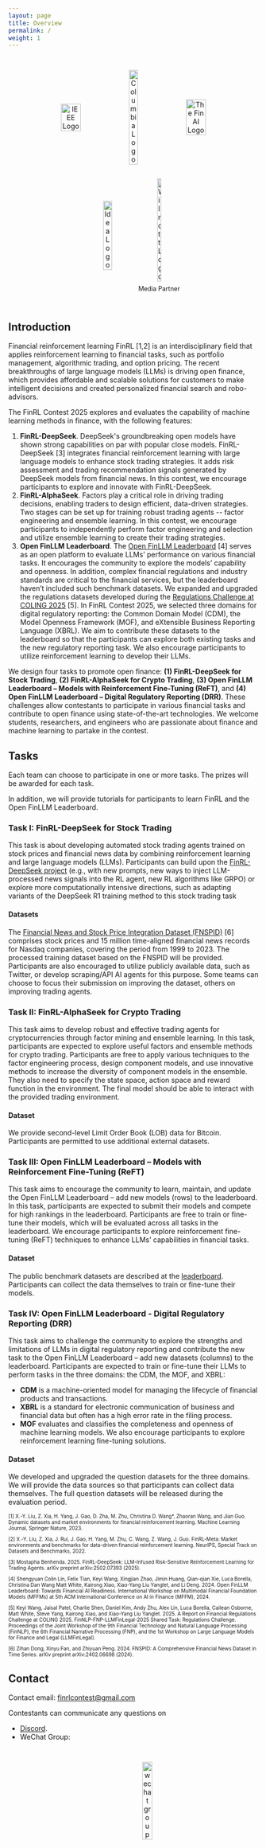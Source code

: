 ```yaml
---
layout: page
title: Overview
permalink: /
weight: 1
---
```

<div style="text-align: center; display: flex; flex-direction: column; align-items: center; gap: 2em; padding: 2em;">
  <!-- First Row -->
  <div style="display: flex; width: 100%; justify-content: center; align-items: center; gap: 1em; flex-wrap: wrap;">
    <img style="width: 30%;" src="https://github.com/Open-Finance-Lab/FinRL_Contest_2025/blob/main/docs/assets/logos/ieee-logo.png?raw=true" alt="IEEE Logo">
    <img style="width: 20%;" src="https://github.com/Open-Finance-Lab/FinRL_Contest_2025/blob/main/docs/assets/logos/columbiau.jpeg?raw=true" alt="Columbia Logo">
    <img style="width: 30%;" src="https://github.com/Open-Finance-Lab/FinRL_Contest_2025/blob/main/docs/assets/logos/finai.png?raw=true" alt="The Fin AI Logo">
  </div>

  <!-- Second Row -->
  <div style="display: flex; width: 100%; justify-content: center; align-items: center; gap: 1em;">
    <img style="width: 20%;" src="https://github.com/Open-Finance-Lab/FinRL_Contest_2025/blob/main/docs/assets/logos/idea.jpeg?raw=true" alt="Idea Logo">
    <div style="display: flex; flex-direction: column; align-items: center; width: 20%;">
      <img style="width: 30%;" src="https://github.com/Open-Finance-Lab/FinRL_Contest_2025/blob/main/docs/assets/logos/wilmott.jpg?raw=true" alt="Wilmott Logo">
      <span style="font-size: 0.9em; text-align: center; margin-top: 0.5em;">Media Partner</span>
    </div>
  </div>
</div>


## Introduction
Financial reinforcement learning FinRL [1,2] is an interdisciplinary field that applies reinforcement learning to financial tasks, such as portfolio management, algorithmic trading, and option pricing. The recent breakthroughs of large language models (LLMs) is driving open finance, which provides affordable and scalable solutions for customers to make intelligent decisions and created personalized financial search and robo-advisors. 

The FinRL Contest 2025 explores and evaluates the capability of machine learning methods in finance, with the following features: 

1. **FinRL-DeepSeek**. DeepSeek's groundbreaking open models have shown strong capabilities on par with popular close models. FinRL-DeepSeek [3] integrates financial reinforcement learning with large language models to enhance stock trading strategies. It adds risk assessment and trading recommendation signals generated by DeepSeek models from financial news. In this contest, we encourage participants to explore and innovate with FinRL-DeepSeek.
2. **FinRL-AlphaSeek**. Factors play a critical role in driving trading decisions, enabling traders to design efficient, data-driven strategies. Two stages can be set up for training robust trading agents -- factor engineering and ensemble learning. In this contest, we encourage participants to independently perform factor engineering and selection and utilize ensemble learning to create their trading strategies.
3. **Open FinLLM Leaderboard**. The [Open FinLLM Leaderboard](https://huggingface.co/spaces/finosfoundation/Open-Financial-LLM-Leaderboard) [4] serves as an open platform to evaluate LLMs’ performance on various financial tasks. It encourages the community to explore the models’ capability and openness. In addition, complex financial regulations and industry standards are critical to the financial services, but the leaderboard haven’t included such benchmark datasets. We expanded and upgraded the regulations datasets developed during the [Regulations Challenge at COLING 2025](https://coling2025regulations.thefin.ai/home) [5]. In FinRL Contest 2025, we selected three domains for digital regulatory reporting: the Common Domain Model (CDM), the Model Openness Framework (MOF), and eXtensible Business Reporting Language (XBRL). We aim to contribute these datasets to the leaderboard so that the participants can explore both existing tasks and the new regulatory reporting task. We also encourage participants to utilize reinforcement learning to develop their LLMs.

We design four tasks to promote open finance: **(1) FinRL-DeepSeek for Stock Trading**, **(2) FinRL-AlphaSeek for Crypto Trading**, **(3) Open FinLLM Leaderboard – Models with Reinforcement Fine-Tuning (ReFT)**, and **(4) Open FinLLM Leaderboard – Digital Regulatory Reporting (DRR)**. These challenges allow contestants to participate in various financial tasks and contribute to open finance using state-of-the-art technologies. We welcome students, researchers, and engineers who are passionate about finance and machine learning to partake in the contest. 


## Tasks

Each team can choose to participate in one or more tasks. The prizes will be awarded for each task.

In addition, we will provide tutorials for participants to learn FinRL and the Open FinLLM Leaderboard.

### Task I: FinRL-DeepSeek for Stock Trading
This task is about developing automated stock trading agents trained on stock prices and financial news data by combining reinforcement learning and large language models (LLMs). Participants can build upon the [FinRL-DeepSeek project](https://github.com/benstaf/FinRL_DeepSeek) (e.g., with new prompts, new ways to inject LLM-processed news signals into the RL agent, new RL algorithms like GRPO) or explore more computationally intensive directions, such as adapting variants of the DeepSeek R1 training method to this stock trading task


#### Datasets
The [Financial News and Stock Price Integration Dataset (FNSPID)](https://huggingface.co/datasets/Zihan1004/FNSPID) [6] comprises stock prices and 15 million time-aligned financial news records for Nasdaq companies, covering the period from 1999 to 2023. The processed training dataset based on the FNSPID will be provided. Participants are also encouraged to utilize publicly available data, such as Twitter, or develop scraping/API AI agents for this purpose. Some teams can choose to focus their submission on improving the dataset, others on improving trading agents.


### Task II: FinRL-AlphaSeek for Crypto Trading
This task aims to develop robust and effective trading agents for cryptocurrencies through factor mining and ensemble learning. In this task, participants are expected to explore useful factors and ensemble methods for crypto trading. Participants are free to apply various techniques to the factor engineering process, design component models, and use innovative methods to increase the diversity of component models in the ensemble. They also need to specify the state space, action space and reward function in the environment. The final model should be able to interact with the provided trading environment.

#### Dataset
We provide second-level Limit Order Book (LOB) data for Bitcoin. Participants are permitted to use additional external datasets.


### Task III: Open FinLLM Leaderboard – Models with Reinforcement Fine-Tuning (ReFT)
This task aims to encourage the community to learn, maintain, and update the Open FinLLM Leaderboard – add new models (rows) to the leaderboard. In this task, participants are expected to submit their models and compete for high rankings in the leaderboard. Participants are free to train or fine-tune their models, which will be evaluated across all tasks in the leaderboard. We encourage participants to explore reinforcement fine-tuning (ReFT) techniques to enhance LLMs’ capabilities in financial tasks.

#### Dataset
The public benchmark datasets are described at the [leaderboard](https://huggingface.co/spaces/finosfoundation/Open-Financial-LLM-Leaderboard). Participants can collect the data themselves to train or fine-tune their models.


### Task IV: Open FinLLM Leaderboard - Digital Regulatory Reporting (DRR)
This task aims to challenge the community to explore the strengths and limitations of LLMs in digital regulatory reporting and contribute the new task to the Open FinLLM Leaderboard – add new datasets (columns) to the leaderboard. Participants are expected to train or fine-tune their LLMs to perform tasks in the three domains: the CDM, the MOF, and XBRL:
* **CDM** is a machine-oriented model for managing the lifecycle of financial products and transactions. 
* **XBRL** is a standard for electronic communication of business and financial data but often has a high error rate in the filing process.
* **MOF** evaluates and classifies the completeness and openness of machine learning models. 
We also encourage participants to explore reinforcement learning fine-tuning solutions.

#### Dataset
We developed and upgraded the question datasets for the three domains. We will provide the data sources so that participants can collect data themselves. The full question datasets will be released during the evaluation period.


<p style="font-size: 10px;">
[1] X.-Y. Liu, Z. Xia, H. Yang, J. Gao, D. Zha, M. Zhu, Christina D. Wang*, Zhaoran Wang, and Jian Guo. Dynamic datasets and market environments for financial reinforcement learning. Machine Learning Journal, Springer Nature, 2023.
</p>
<p style="font-size: 10px;">
[2] X.-Y. Liu, Z. Xia, J. Rui, J. Gao, H. Yang, M. Zhu, C. Wang, Z. Wang, J. Guo. FinRL-Meta: Market environments and benchmarks for data-driven financial reinforcement learning. NeurIPS, Special Track on Datasets and Benchmarks, 2022.
</p>
<p style="font-size: 10px;">
[3] Mostapha Benhenda. 2025. FinRL-DeepSeek: LLM-Infused Risk-Sensitive Reinforcement Learning for Trading Agents. arXiv preprint
arXiv:2502.07393 (2025).
</p>
<p style="font-size: 10px;">
[4] Shengyuan Colin Lin, Felix Tian, Keyi Wang, Xingjian Zhao, Jimin Huang, Qian-qian Xie, Luca Borella, Christina Dan Wang Matt White, Kairong Xiao, Xiao-Yang Liu Yanglet, and Li Deng. 2024. Open FinLLM Leaderboard: Towards Financial AI Readiness. International Workshop on Multimodal Financial Foundation Models (MFFMs) at 5th ACM International Conference on AI in Finance (MFFM), 2024.
</p>
<p style="font-size: 10px;">
[5] Keyi Wang, Jaisal Patel, Charlie Shen, Daniel Kim, Andy Zhu, Alex Lin, Luca Borella, Cailean Osborne, Matt White, Steve Yang, Kairong Xiao, and Xiao-Yang Liu Yanglet. 2025. A Report on Financial Regulations Challenge at COLING 2025. FinNLP-FNP-LLMFinLegal-2025 Shared Task: Regulations Challenge. Proceedings of the Joint Workshop of the 9th Financial Technology and Natural Language Processing (FinNLP), the 6th Financial Narrative Processing (FNP), and the 1st Workshop on Large Language Models for Finance and Legal (LLMFinLegal).
</p>
<p style="font-size: 10px;">
[6] Zihan Dong, Xinyu Fan, and Zhiyuan Peng. 2024. FNSPID: A Comprehensive Financial News Dataset in Time Series. arXiv preprint arXiv:2402.06698 (2024).
</p>


## Contact
Contact email: [finrlcontest@gmail.com](mailto:finrlcontest@gmail.com)

Contestants can communicate any questions on 
* [Discord](https://discord.gg/RNYsEwcXVj).
* WeChat Group:
<div style="text-align: center; display: flex; width: 100%; justify-content: space-evenly; align-items: left; gap: 1em; padding: 2em">
  <img style="width: 20%;" src="https://github.com/Open-Finance-Lab/FinRL_Contest_2025/blob/main/docs/assets/pictures/wechat_group.jpeg?raw=true" alt="wechat group">
</div>
